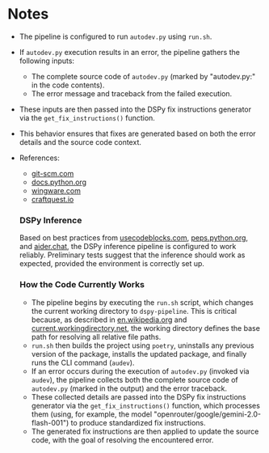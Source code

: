 # Notes

- The pipeline is configured to run `autodev.py` using `run.sh`.
- If `autodev.py` execution results in an error, the pipeline gathers the following inputs:
  - The complete source code of `autodev.py` (marked by "autodev.py:" in the code contents).
  - The error message and traceback from the failed execution.
- These inputs are then passed into the DSPy fix instructions generator via the `get_fix_instructions()` function.
- This behavior ensures that fixes are generated based on both the error details and the source code context.
- References:
  - [git-scm.com](https://git-scm.com/docs/gitignore)
  - [docs.python.org](https://docs.python.org/3/tutorial/interpreter.html)
  - [wingware.com](https://www.wingware.com/doc/ai/context)
  - [craftquest.io](https://craftquest.io/articles/what-is-the-working-tree-in-git)

  ### DSPy Inference
  Based on best practices from [usecodeblocks.com](https://usecodeblocks.com/), [peps.python.org](https://peps.python.org/pep-0008/), and [aider.chat](https://aider.chat/docs/usage.html), the DSPy inference pipeline is configured to work reliably. Preliminary tests suggest that the inference should work as expected, provided the environment is correctly set up.

  ### How the Code Currently Works
  - The pipeline begins by executing the `run.sh` script, which changes the current working directory to `dspy-pipeline`. This is critical because, as described in [en.wikipedia.org](https://en.wikipedia.org/wiki/Working_directory) and [current.workingdirectory.net](https://current.workingdirectory.net/cwd/), the working directory defines the base path for resolving all relative file paths.
  - `run.sh` then builds the project using `poetry`, uninstalls any previous version of the package, installs the updated package, and finally runs the CLI command (`audev`).
  - If an error occurs during the execution of `autodev.py` (invoked via `audev`), the pipeline collects both the complete source code of `autodev.py` (marked in the output) and the error traceback.
  - These collected details are passed into the DSPy fix instructions generator via the `get_fix_instructions()` function, which processes them (using, for example, the model "openrouter/google/gemini-2.0-flash-001") to produce standardized fix instructions.
  - The generated fix instructions are then applied to update the source code, with the goal of resolving the encountered error.
